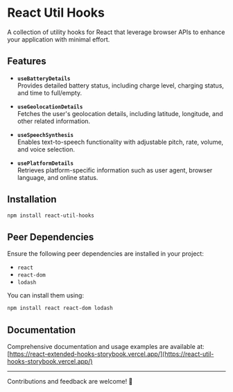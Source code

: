 # React Util Hooks

A collection of utility hooks for React that leverage browser APIs to enhance your application with minimal effort.

## Features

- **`useBatteryDetails`**  
  Provides detailed battery status, including charge level, charging status, and time to full/empty.

- **`useGeolocationDetails`**  
  Fetches the user's geolocation details, including latitude, longitude, and other related information.

- **`useSpeechSynthesis`**  
  Enables text-to-speech functionality with adjustable pitch, rate, volume, and voice selection.

- **`usePlatformDetails`**  
  Retrieves platform-specific information such as user agent, browser language, and online status.

## Installation

```bash
npm install react-util-hooks
```

## Peer Dependencies

Ensure the following peer dependencies are installed in your project:

- `react`
- `react-dom`
- `lodash`

You can install them using:

```bash
npm install react react-dom lodash
```

## Documentation

Comprehensive documentation and usage examples are available at:  
[https://react-extended-hooks-storybook.vercel.app/](https://react-util-hooks-storybook.vercel.app/)

---

Contributions and feedback are welcome! 🚀
